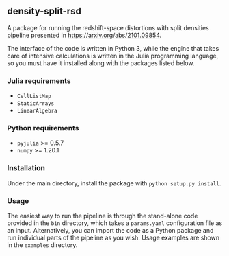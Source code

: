## density-split-rsd 

A package for running the redshift-space distortions with split densities pipeline presented in https://arxiv.org/abs/2101.09854.

The interface of the code is written in Python 3, while the engine that takes care of intensive calculations is written in the Julia programming language, so you must have it installed along with the packages listed below.

### Julia requirements

  - `CellListMap` 
  - `StaticArrays` 
  - `LinearAlgebra` 

### Python requirements

  - `pyjulia` >= 0.5.7
  - `numpy` >= 1.20.1

### Installation

Under the main directory, install the package with `python setup.py install`. 

### Usage

The easiest way to run the pipeline is through the stand-alone code provided in the `bin` directory, which takes a `params.yaml` configuration file as an input. Alternatively, you can import the code as a Python package and run individual parts of the pipeline as you wish. Usage examples are shown in the `examples` directory.
